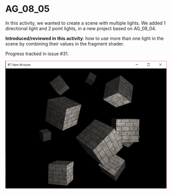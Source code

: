 # AG_08_05

In this activity, we wanted to create a scene with multiple lights. We added 1 directional light and 2 point lights, in a new project based on AG_08_04.

**Introduced/reviewed in this activity**: how to use more than one light in the scene by combining their values in the fragment shader.

Progress tracked in issue #31.


![Demo](demo.png "DEMO AG_08_05")
